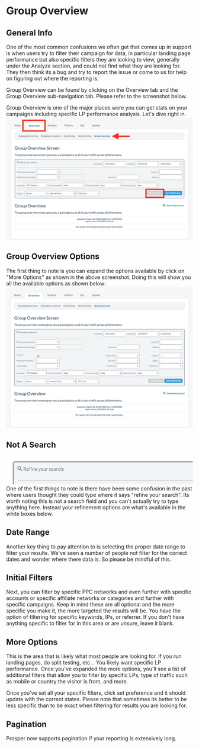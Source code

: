 # Group Overview

## General Info

One of the most common confusions we often get that comes up in support is when users try to filter their campaign for data, in particular landing page performance but also specific filters they are looking to view, generally under the Analyze section, and could not find what they are looking for. They then think its a bug and try to report the issue or come to us for help on figuring out where the reporting is.

Group Overview can be found by clicking on the Overview tab and the Group Overview sub-navigation tab. Please refer to the screenshot below.

Group Overview is one of the major places were you can get stats on your campaigns including specific LP performance analysis. Let's dive right in.
![group1.png](../images/group-overview-1.png)
## Group Overview Options

The first thing to note is you can expand the options available by click on "More Options" as shown in the above screenshot. Doing this will show you all the available options as shown below:
![group2.png](../images/group-overview-2.png)
## Not A Search
![Screen Shot 2015-12-03 at 10.20.37 AM.png](../images/group-overview-3.png)
One of the first things to note is there have been some confusion in the past where users thought they could type where it says "refine your search". Its worth noting this is not a search field and you can't actually try to type anything here. Instead your refinement options are what's available in the white boxes below.

## Date Range

Another key thing to pay attention to is selecting the proper date range to filter your results. We've seen a number of people not filter for the correct dates and wonder where there data is. So please be mindful of this.

## Initial Filters

Next, you can filter by specific PPC networks and even further with specific accounts or specific affiliate networks or categories and further with specific campaigns. Keep in mind these are all optional and the more specific you make it, the more targeted the results will be. You have the option of filtering for specific keywords, IPs, or referrer. If you don't have anything specific to filter for in this area or are unsure, leave it blank.

## More Options

This is the area that is likely what most people are looking for. If you run landing pages, do split testing, etc... You likely want specific LP performance. Once you've expanded the more options, you'll see a list of additional filters that allow you to filter by specific LPs, type of traffic such as mobile or country the visitor is from, and more.

Once you've set all your specific filters, click set preference and it should update with the correct states. Please note that sometimes its better to be less specific than to be exact when filtering for results you are looking for.

## Pagination

Prosper now supports pagination if your reporting is extensively long.